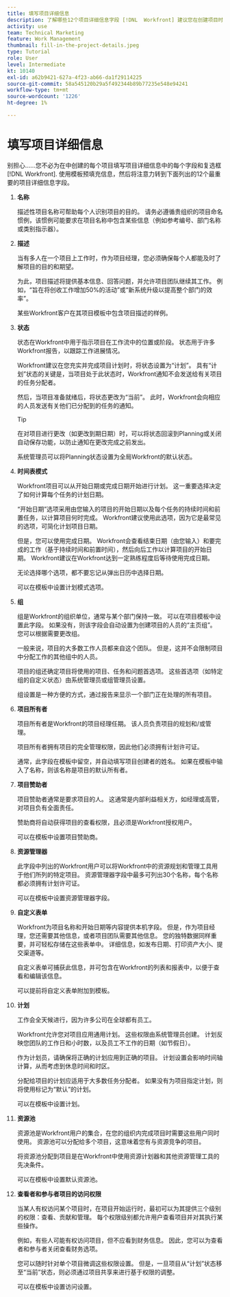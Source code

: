 ```yaml
---
title: 填写项目详细信息
description: 了解哪些12个项目详细信息字段 [!DNL  Workfront] 建议您在创建项目时填写。
activity: use
team: Technical Marketing
feature: Work Management
thumbnail: fill-in-the-project-details.jpeg
type: Tutorial
role: User
level: Intermediate
kt: 10140
exl-id: a62b9421-627a-4f23-ab66-da1f29114225
source-git-commit: 58a545120b29a5f492344b89b77235e548e94241
workflow-type: tm+mt
source-wordcount: '1226'
ht-degree: 1%

---
```


# 填写项目详细信息

别担心……您不必为在中创建的每个项目填写项目详细信息中的每个字段和复选框 [!DNL  Workfront]. 使用模板预填充信息，然后将注意力转到下面列出的12个最重要的项目详细信息字段。

1. **名称**

   描述性项目名称可帮助每个人识别项目的目的。 请务必遵循贵组织的项目命名惯例，该惯例可能要求在项目名称中包含某些信息（例如参考编号、部门名称或类别指示器）。

1. **描述**

   当有多人在一个项目上工作时，作为项目经理，您必须确保每个人都能及时了解项目的目的和期望。

   为此，项目描述将提供基本信息、回答问题，并允许项目团队继续其工作。 例如，“旨在将创收工作增加50%的活动”或“新系统升级以提高整个部门的效率”。

   某些Workfront客户在其项目模板中包含项目描述的样例。

1. **状态**

   状态在Workfront中用于指示项目在工作流中的位置或阶段。 状态用于许多Workfront报告，以跟踪工作进展情况。

   Workfront建议在您充实并完成项目计划时，将状态设置为“计划”。 具有“计划”状态的关键是，当项目处于此状态时，Workfront通知不会发送给有关项目的任务分配者。

   然后，当项目准备就绪后，将状态更改为“当前”。 此时，Workfront会向相应的人员发送有关他们已分配到的任务的通知。

   >[!TIP]
   >
   >  在对项目进行更改（如更改到期日期）时，可以将状态回滚到Planning或关闭自动保存功能，以防止通知在更改完成之前发出。

   系统管理员可以将Planning状态设置为全局Workfront的默认状态。

1. **时间表模式**

   Workfront项目可以从开始日期或完成日期开始进行计划。 这一重要选择决定了如何计算每个任务的计划日期。

   “开始日期”选项采用由您输入的项目的开始日期以及每个任务的持续时间和前置任务，以计算项目何时完成。 Workfront建议使用此选项，因为它是最常见的选项，可简化计划项目日期。

   但是，您可以使用完成日期。 Workfront会查看结束日期（由您输入）和要完成的工作（基于持续时间和前置时间），然后向后工作以计算项目的开始日期。 Workfront建议在Workfront达到一定熟练程度后等待使用完成日期。

   无论选择哪个选项，都不要忘记从弹出日历中选择日期。

   可以在模板中设置计划模式选项。

1. **组**

   组是Workfront的组织单位，通常与某个部门保持一致。 可以在项目模板中设置此字段。 如果没有，则该字段会自动设置为创建项目的人员的“主页组”。 您可以根据需要更改组。

   一般来说，项目的大多数工作人员都来自这个团队。 但是，这并不会限制项目中分配工作的其他组中的人员。

   项目的组还确定项目将使用的项目、任务和问题首选项。 这些首选项（如特定组的自定义状态）由系统管理员或组管理员设置。

   组设置是一种方便的方式，通过报告来显示一个部门正在处理的所有项目。

1. **项目所有者**

   项目所有者是Workfront的项目经理任期。 该人员负责项目的规划和/或管理。

   项目所有者拥有项目的完全管理权限，因此他们必须拥有计划许可证。

   通常，此字段在模板中留空，并自动填写项目创建者的姓名。 如果在模板中输入了名称，则该名称是项目的默认所有者。

1. **项目赞助者**

   项目赞助者通常是要求项目的人。 这通常是内部利益相关方，如经理或高管，对项目负有全面责任。

   赞助商将自动获得项目的查看权限，且必须是Workfront授权用户。

   可以在模板中设置项目赞助商。

1. **资源管理器**

   此字段中列出的Workfront用户可以将Workfront中的资源规划和管理工具用于他们所列的特定项目。 资源管理器字段中最多可列出30个名称，每个名称都必须拥有计划许可证。

   可以在模板中设置资源管理器字段。

1. **自定义表单**

   Workfront为项目名称和开始日期等内容提供本机字段。 但是，作为项目经理，您还需要其他信息，或者项目团队需要其他信息。 您的独特数据同样重要，并可轻松存储在这些表单中。 详细信息，如发布日期、打印资产大小、提交渠道等。

   自定义表单可捕获此信息，并可包含在Workfront的列表和报表中，以便于查看和编辑该信息。

   可以提前将自定义表单附加到模板。

1. **计划**

   工作会全天候进行，因为许多公司在全球都有员工。

   Workfront允许您对项目应用通用计划。 这些权限由系统管理员创建。 计划反映您团队的工作日和小时数，以及员工不工作的日期（如节假日）。

   作为计划员，请确保将正确的计划应用到正确的项目。 计划设置会影响时间轴计算，从而考虑到休息时间和时区。

   分配给项目的计划应适用于大多数任务分配者。 如果没有为项目指定计划，则将使用标记为“默认”的计划。

   可以在模板中设置计划。

1. **资源池**

   资源池是Workfront用户的集合，在您的组织内完成项目时需要这些用户同时使用。 资源池可以分配给多个项目，这意味着您有与资源竞争的项目。

   将资源池分配到项目是在Workfront中使用资源计划器和其他资源管理工具的先决条件。

   可以在模板中设置默认资源池。

1. **查看者和参与者项目的访问权限**

   当某人有权访问某个项目时，在项目开始运行时，最初可以为其提供三个级别的权限：查看、贡献和管理。 每个权限级别都允许用户查看项目并对其执行某些操作。

   例如，有些人可能有权访问项目，但不应看到财务信息。 因此，您可以为查看者和参与者关闭查看财务选项。

   您可以随时针对单个项目微调这些权限设置。 但是，一旦项目从“计划”状态移至“当前”状态，则必须通过项目共享来进行基于权限的调整。

   可以在模板中设置访问设置。

